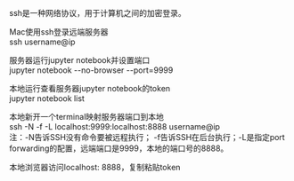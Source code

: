 ssh是一种网络协议，用于计算机之间的加密登录。

Mac使用ssh登录远端服务器  
ssh username@ip

服务器运行jupyter notebook并设置端口  
jupyter notebook --no-browser --port=9999

本地运行查看服务器jupyter notebook的token  
jupyter notebook list

本地新开一个terminal映射服务器端口到本地  
ssh -N -f -L localhost:9999:localhost:8888 username@ip  
注：-N告诉SSH没有命令要被远程执行； -f告诉SSH在后台执行；-L是指定port forwarding的配置，远端端口是9999，本地的端口号的8888。

本地浏览器访问localhost: 8888，复制粘贴token  


